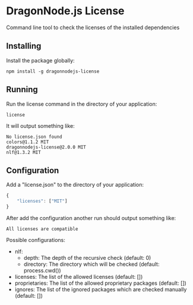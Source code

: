 # DragonNode.js License
Command line tool to check the licenses of the installed dependencies

## Installing
Install the package globally:
```
npm install -g dragonnodejs-license
```
 
## Running
Run the license command in the directory of your application:
```
license
```

It will output something like:
```
No license.json found
colors@1.1.2 MIT
dragonnodejs-license@2.0.0 MIT
nlf@1.3.2 MIT
```
 
## Configuration
Add a "license.json" to the directory of your application:
```javascript
{
    "licenses": ["MIT"]
}
```

After add the configuration another run should output something like:
```
All licenses are compatible
```

Possible configurations:
* nlf:
    * depth: The depth of the recursive check (default: 0)
    * directory: The directory which will be checked (default: process.cwd())
* licenses: The list of the allowed licenses (default: [])
* proprietaries: The list of the allowed proprietary packages (default: [])
* ignores: The list of the ignored packages which are checked manually (default: [])
